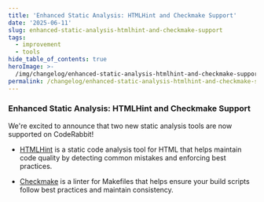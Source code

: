 ```yaml
---
title: 'Enhanced Static Analysis: HTMLHint and Checkmake Support'
date: '2025-06-11'
slug: enhanced-static-analysis-htmlhint-and-checkmake-support
tags:
  - improvement
  - tools
hide_table_of_contents: true
heroImage: >-
  /img/changelog/enhanced-static-analysis-htmlhint-and-checkmake-support-hero.webp
permalink: /changelog/enhanced-static-analysis-htmlhint-and-checkmake-support
---
```


### Enhanced Static Analysis: HTMLHint and Checkmake Support

We're excited to announce that two new static analysis tools are now supported on CodeRabbit!

- [HTMLHint](https://htmlhint.com/) is a static code analysis tool for HTML that helps maintain code quality by detecting common mistakes and enforcing best practices.

- [Checkmake](https://github.com/mrtazz/checkmake) is a linter for Makefiles that helps ensure your build scripts follow best practices and maintain consistency.
